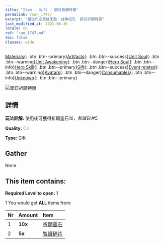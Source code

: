 ```yaml
---
title: "Item - Gift - 節日祈願特惠"
permalink: /con_1747/
excerpt: "魔法门之英雄无敌：战争纪元  節日祈願特惠"
last_modified_at: 2021-06-30
locale: cn
ref: "con_1747.md"
toc: false
classes: wide
---
```

 [Materials](/ItemsCN/){: .btn .btn--primary}[Artifacts](/ItemsCN/Artifacts/){: .btn .btn--success}[Unit Soul](/ItemsCN/UnitSoul/){: .btn .btn--warning}[Unit Awakening](/ItemsCN/UnitAwakening/){: .btn .btn--danger}[Hero Soul](/ItemsCN/HeroSoul/){: .btn .btn--info}[Hero Skill](/ItemsCN/HeroSkill/){: .btn .btn--primary}[Gift](/ItemsCN/Gift/){: .btn .btn--success}[Event related](/ItemsCN/Events/){: .btn .btn--warning}[Avatars](/ItemsCN/Avatars/){: .btn .btn--danger}[Consumables](/ItemsCN/Consumables/){: .btn .btn--info}[Unknown](/ItemsCN/Unknown/){: .btn .btn--primary}

 ![節日祈願特惠](/images/t/i_907363.png)

## 詳情
 **玩法詳解:** 使用後可獲得祈願靈石*10，智識碎片*5

 **Quality:** <span style="color: #DA70D6">OK</span>

 **Type:** Gift

## Gather

  None

## This item contains:

 **Required Level to open:** 1

 1 You would get **ALL** items  from:

  | Nr | Amount |     Item    |
  |:---|:-------|:------------|
  | 1 |  **10x** | [祈願靈石](/cn/Items/con_971/) |  | 
  | 2 |  **5x** | [智識碎片](/cn/Items/con_911/) |  | 
